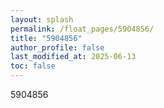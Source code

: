 ```yaml
---
layout: splash
permalink: /float_pages/5904856/
title: "5904856"
author_profile: false
last_modified_at: 2025-06-13
toc: false
---
```

 
5904856

